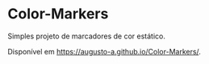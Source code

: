 # Color-Markers

Simples projeto de marcadores de cor estático.

Disponível em https://augusto-a.github.io/Color-Markers/.
